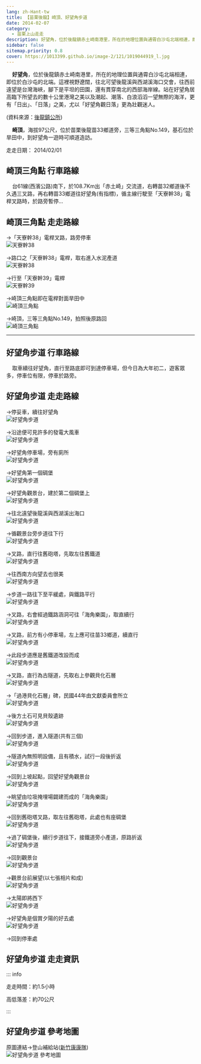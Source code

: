 ```yaml
---
lang: zh-Hant-tw
title: 【苗栗後龍】崎頂、好望角步道
date: 2014-02-07
category: 
  - 苗栗上山走走
description: 好望角，位於後龍鎮赤土崎南港里，所在的地理位置與通霄白沙屯北端相連，即位於白沙屯的北端。這裡視野遼闊，往北可望後龍溪與西湖溪海口交會，往西前遠望是台灣海峽，腳下是平坦的田園，還有貫穿南北的西部海岸線。站在好望角居高臨下所望去的數十公里港灣之美以及潮起、潮落、白浪滔滔一望無際的海洋，更有「日出」、「日落」之美，尤以「好望角觀日落」更為壯觀迷人。
sidebar: false
sitemap.priority: 0.8
cover: https://1013399.github.io/image-2/121/1019044919_l.jpg
---
```


    **好望角**，位於後龍鎮赤土崎南港里，所在的地理位置與通霄白沙屯北端相連，即位於白沙屯的北端。這裡視野遼闊，往北可望後龍溪與西湖溪海口交會，往西前遠望是台灣海峽，腳下是平坦的田園，還有貫穿南北的西部海岸線。站在好望角居高臨下所望去的數十公里港灣之美以及潮起、潮落、白浪滔滔一望無際的海洋，更有「日出」、「日落」之美，尤以「好望角觀日落」更為壯觀迷人。

<!-- more -->

(資料來源：[後龍鎮公所](http://www.miaoli.gov.tw/houlong_township/normalContent.php?forewordID=7603&secureChk=f4481a077786263dc071bccb65fc7aa5))  

    **崎頂**，海拔97公尺，位於苗栗後龍苗33鄉道旁，三等三角點No.149，基石位於旱田中，到好望角一遊時可順道造訪。

走走日期： 2014/02/01

## 崎頂三角點 行車路線  
    台61線(西濱公路)南下，於108.7Km出「赤土崎」交流道，右轉苗32鄉道後不久遇三叉路，再右轉苗33鄉道往好望角(有指標)，循主線行駛至「天寮幹38」電桿叉路時，於路旁暫停...

## 崎頂三角點 走走路線  
→「天寮幹38」電桿叉路，路旁停車  
![天寮幹38](https://1013399.github.io/image-2/121/1019044639_l.jpg)

→路口之「天寮幹38」電桿，取右進入水泥產道  
![天寮幹38](https://1013399.github.io/image-2/121/1019044681_l.jpg)

→行至「天寮幹39」電桿  
![天寮幹39](https://1013399.github.io/image-2/121/1019044691_l.jpg)

→崎頂三角點即在電桿對面旱田中  
![崎頂三角點](https://1013399.github.io/image-2/121/1019044701_l.jpg)

→崎頂，三等三角點No.149，拍照後原路回  
![崎頂三角點](https://1013399.github.io/image-2/121/1019044710_l.jpg)

----

## 好望角步道 行車路線  
    取車續往好望角，直行至路底即可到達停車場，但今日為大年初二，遊客眾多，停車位有限，停車於路旁。

## 好望角步道 走走路線  
→停妥車，續往好望角  
![好望角步道](https://1013399.github.io/image-2/121/1019044715_l.jpg)

→沿途便可見許多的發電大風車  
![好望角步道](https://1013399.github.io/image-2/121/1019044723_l.jpg)

→好望角停車場，旁有廁所  
![好望角步道](https://1013399.github.io/image-2/121/1019044729_l.jpg)

→好望角第一個碉堡  
![好望角步道](https://1013399.github.io/image-2/121/1019044737_l.jpg)

→好望角觀景台，建於第二個碉堡上  
![好望角步道](https://1013399.github.io/image-2/121/1019044743_l.jpg)

→往北遠望後龍溪與西湖溪出海口  
![好望角步道](https://1013399.github.io/image-2/121/1019044760_l.jpg)

→循觀景台旁步道往下行  
![好望角步道](https://1013399.github.io/image-2/121/1019044767_l.jpg)

→叉路，直行往舊砲塔，先取左往舊鐵道  
![好望角步道](https://1013399.github.io/image-2/121/1019044777_l.jpg)

→往西南方向望去也很美  
![好望角步道](https://1013399.github.io/image-2/121/1019044784_l.jpg)

→步道一路往下至平緩處，與鐵路平行  
![好望角步道](https://1013399.github.io/image-2/121/1019044796_l.jpg)

→叉路，右會經過鐵路涵洞可往「海角樂園」，取直續行  
![好望角步道](https://1013399.github.io/image-2/121/1019044816_l.jpg)

→叉路，前方有小停車場，左上應可往苗33鄉道，續直行  
![好望角步道](https://1013399.github.io/image-2/121/1019044823_l.jpg)

→此段步道應是舊鐵道改設而成  
![好望角步道](https://1013399.github.io/image-2/121/1019044831_l.jpg)

→叉路，直行為古隧道，先取右上參觀貝化石層  
![好望角步道](https://1013399.github.io/image-2/121/1019044837_l.jpg)

→「過港貝化石層」碑，民國44年由文獻委員會所立  
![好望角步道](https://1013399.github.io/image-2/121/1019044845_l.jpg)

→後方土石可見貝殼遺跡  
![好望角步道](https://1013399.github.io/image-2/121/1019044854_l.jpg)

→回到步道，進入隧道(共有三個)  
![好望角步道](https://1013399.github.io/image-2/121/1019044862_l.jpg)

→隧道內無照明設備，且有積水，試行一段後折返  
![好望角步道](https://1013399.github.io/image-2/121/1019044870_l.jpg)

→回到上坡起點，回望好望角觀景台  
![好望角步道](https://1013399.github.io/image-2/121/1019044877_l.jpg)

→眺望由垃圾掩埋場闢建而成的「海角樂園」  
![好望角步道](https://1013399.github.io/image-2/121/1019044880_l.jpg)

→回到舊砲塔叉路，取左往舊砲塔，此處也有座碉堡  
![好望角步道](https://1013399.github.io/image-2/121/1019044886_l.jpg)

→過了碉堡後，續行步道往下，接鐵道旁小產道，原路折返  
![好望角步道](https://1013399.github.io/image-2/121/1019044889_l.jpg)

→回到觀景台  
![好望角步道](https://1013399.github.io/image-2/121/1019044894_l.jpg)

→觀景台前展望(以七張相片和成)  
![好望角步道](https://1013399.github.io/image-2/121/1019044905_l.jpg)

→太陽即將西下  
![好望角步道](https://1013399.github.io/image-2/121/1019044911_l.jpg)

→好望角是個賞夕陽的好去處  
![好望角步道](https://1013399.github.io/image-2/121/1019044919_l.jpg)

→回到停車處

## 好望角步道 走走資訊

::: info

走走時間：約1.5小時

高低落差：約70公尺

:::

## 好望角步道 參考地圖  
原圖連結→登山補給站([新竹康康隊](http://www.keepon.com.tw/DiscussLoad.aspx?code=14E5892B19BC64E5EA6D74C8B8E7C7F03B58C992E41DAF89))  
![好望角步道 參考地圖](https://1013399.github.io/image-2/121/1019045492_l.jpg)